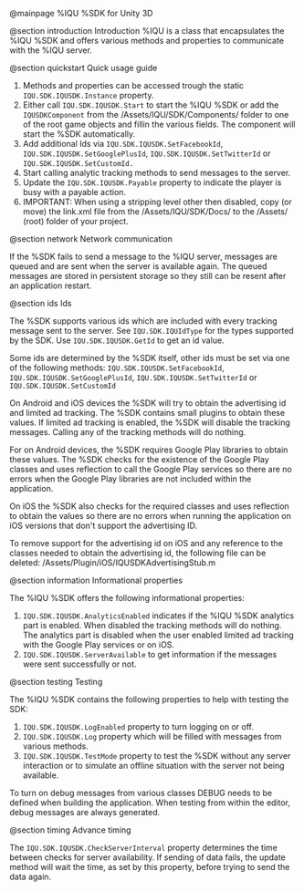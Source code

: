 @mainpage %IQU %SDK for Unity 3D

@section introduction Introduction
%IQU is a class that encapsulates the %IQU %SDK and offers various methods and properties to communicate with the %IQU server.


@section quickstart Quick usage guide

1. Methods and properties can be accessed trough the static ``IQU.SDK.IQUSDK.Instance`` property.
2. Either call `IQU.SDK.IQUSDK.Start` to start the %IQU %SDK or add the `IQUSDKComponent` from the /Assets/IQU/SDK/Components/ folder to one of the root
   game objects and fillin the various fields. The component will start the %SDK automatically.
3. Add additional Ids via `IQU.SDK.IQUSDK.SetFacebookId`, `IQU.SDK.IQUSDK.SetGooglePlusId`, `IQU.SDK.IQUSDK.SetTwitterId` or `IQU.SDK.IQUSDK.SetCustomId.`
4. Start calling analytic tracking methods to send messages to the server.
5. Update the `IQU.SDK.IQUSDK.Payable` property to indicate the player is busy with a payable action.
6. IMPORTANT: When using a stripping level other then disabled, copy (or move) the link.xml file from the /Assets/IQU/SDK/Docs/
   to the /Assets/ (root) folder of your project.


@section network Network communication

If the %SDK fails to send a message to the %IQU server, messages are queued and are sent when the server is available again. The queued messages are stored
in persistent storage so they still can be resent after an application restart.


@section ids Ids

The %SDK supports various ids which are included with every tracking message sent to the server. See `IQU.SDK.IQUIdType` for the types supported
by the SDK. Use `IQU.SDK.IQUSDK.GetId` to get an id value.

Some ids are determined by the %SDK itself, other ids must be set via one of
the following methods: `IQU.SDK.IQUSDK.SetFacebookId`, `IQU.SDK.IQUSDK.SetGooglePlusId`, `IQU.SDK.IQUSDK.SetTwitterId` or
`IQU.SDK.IQUSDK.SetCustomId`

On Android and iOS devices the %SDK will try to obtain the advertising id and limited ad tracking. The %SDK contains small plugins to
obtain these values. If limited ad tracking is enabled, the %SDK will disable the tracking messages. Calling any of the tracking
methods will do nothing.

For on Android devices, the %SDK requires Google Play libraries to obtain these values. The %SDK checks for the existence of the
Google Play classes and uses reflection to call the Google Play services so there are no errors when the Google Play libraries
are not included within the application.

On iOS the %SDK also checks for the required classes and uses reflection to obtain the values so there are no errors when running 
the application on iOS versions that don't support the advertising ID.

To remove support for the advertising id on iOS and any reference to the classes needed to obtain the advertising id, 
the following file can be deleted: /Assets/Plugin/iOS/IQUSDKAdvertisingStub.m


@section information Informational properties

The %IQU %SDK offers the following informational properties:

1. `IQU.SDK.IQUSDK.AnalyticsEnabled` indicates if the %IQU %SDK analytics part is enabled. When disabled the tracking methods will do nothing.
   The analytics part is disabled when the user enabled limited ad tracking with the Google Play services or on iOS.
2. `IQU.SDK.IQUSDK.ServerAvailable` to get information if the messages were sent successfully or not.


@section testing Testing

The %IQU %SDK contains the following properties to help with testing the SDK:
1. `IQU.SDK.IQUSDK.LogEnabled` property to turn logging on or off.
2. `IQU.SDK.IQUSDK.Log` property which will be filled with messages from various methods.
3. `IQU.SDK.IQUSDK.TestMode` property to test the %SDK without any server interaction or to simulate an offline situation 
   with the server not being available.
  
To turn on debug messages from various classes DEBUG needs to be defined when building the application. When testing 
from within the editor, debug messages are always generated.
   

@section timing Advance timing

The `IQU.SDK.IQUSDK.CheckServerInterval` property determines the time between checks for server availability. 
If sending of data fails, the update method will wait the time, as set by this property, before trying to send the data again.
